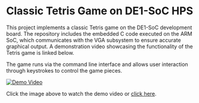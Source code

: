 # Classic Tetris Game on DE1-SoC HPS

This project implements a classic Tetris game on the DE1-SoC development board. The repository includes the embedded C code executed on the ARM SoC, which communicates with the VGA subsystem to ensure accurate graphical output. A demonstration video showcasing the functionality of the Tetris game is linked below.

The game runs via the command line interface and allows user interaction through keystrokes to control the game pieces.

[![Demo Video](https://img.youtube.com/vi/UDs3iwi-Rgo/0.jpg)](https://www.youtube.com/watch?v=UDs3iwi-Rgo)

Click the image above to watch the demo video or [click here](https://www.youtube.com/watch?v=UDs3iwi-Rgo).
